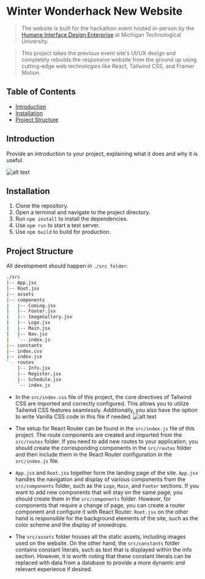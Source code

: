 # Winter Wonderhack New Website

> The website is built for the hackathon event hosted in-person by the [Humane Interface Design Enterprise](https://hide.cs.mtu.edu/) at Michigan Technological University.

> This project takes the previous event site's UI/UX design and completely rebuilds the responsive website from the ground up using cutting-edge web technologies like React, Tailwind CSS, and Framer Motion.

## Table of Contents

- [Introduction](#introduction)
- [Installation](#installation)
- [Project Structure](#project-structure)

## Introduction

Provide an introduction to your project, explaining what it does and why it is useful.

![alt text](website.png "Title")

## Installation

1. Clone the repository.
2. Open a terminal and navigate to the project directory.
3. Run `npm install` to install the dependencies.
4. Use `npm run` to start a test server.
5. Use `npm build` to build for production.

## Project Structure

All development should happen in `./src folder`:

```bash
./src
|-- App.jsx
|-- Root.jsx
|-- assets
|-- components
|   |-- Coming.jsx
|   |-- Footer.jsx
|   |-- ImageGallery.jsx
|   |-- Logo.jsx
|   |-- Main.jsx
|   |-- Nav.jsx
|   `-- index.js
|-- constants
|-- index.css
|-- index.jsx
`-- routes
    |-- Info.jsx
    |-- Register.jsx
    |-- Schedule.jsx
    `-- index.js
```

- In the `src/index.css` file of this project, the core directives of Tailwind CSS are imported and correctly configured. This allows you to utilize Tailwind CSS features seamlessly. Additionally, you also have the option to write Vanilla CSS code in this file if needed.
  ![alt text](css.png "Tailwind")

- The setup for React Router can be found in the `src/index.js` file of this project. The route components are created and imported from the `src/routes` folder. If you need to add new routes to your application, you should create the corresponding components in the `src/routes` folder and then include them in the React Router configuration in the `src/index.js` file.

- `App.jsx` and `Root.jsx` together form the landing page of the site. `App.jsx` handles the navigation and display of various components from the `src/components` folder, such as the `Logo`, `Main`, and `Footer` sections. If you want to add new components that will stay on the same page, you should create them in the `src/components` folder. However, for components that require a change of page, you can create a router component and configure it with React Router. `Root.jsx` on the other hand is responsible for the background elements of the site, such as the color scheme and the display of snowdrops.

- The `src/assets` folder houses all the static assets, including images used on the website. On the other hand, the `src/constants` folder contains constant literals, such as text that is displayed within the info section. However, it is worth noting that these constant literals can be replaced with data from a database to provide a more dynamic and relevant experience if desired.

